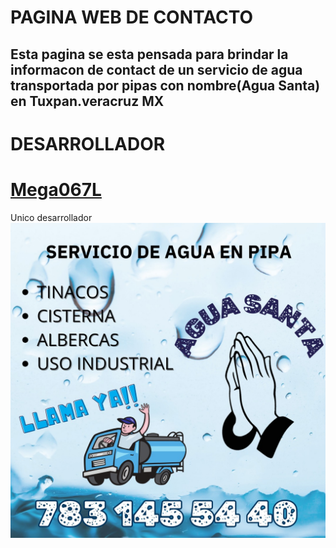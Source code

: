 <h1>PAGINA WEB DE CONTACTO<H2>
<div>Esta pagina se esta pensada para brindar la informacon de contact de un servicio de agua transportada por pipas con nombre(Agua Santa) en Tuxpan.veracruz MX</div>
<h1>DESARROLLADOR</h1>
<h1><a href="https://github.com/mega067" >Mega067L</a></h1>
<div>Unico desarrollador</div>
<div>
<img src="https://github.com/mega067/agua/blob/REPO/img1.jpeg?raw=true" width: 25%>
</div>
